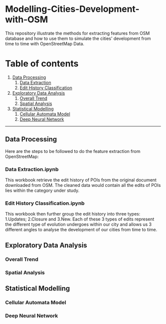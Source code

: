 # Modelling-Cities-Development-with-OSM
This repository illustrate the methods for extracting features from OSM database and how to use them to simulate the cities' development from time to time with OpenStreetMap Data.

# Table of contents
1. [Data Processing](#data_processing)
    1. [Data Extraction](#extract)
    2. [Edit History Classification](#classification)
2. [Exploratory Data Analysis](#EDA)
    1. [Overall Trend](#EDA1)
    2. [Spatial Analysis](#EDA2)
3. [Statistical Modelling](#statmod)
    1. [Cellular Automata Model](#mod1)
    2. [Deep Neural Network](#mod2)


---

## Data Processing <a name="data_processing"></a>
Here are the steps to be followed to do the feature extraction from OpenStreetMap:

### Data Extraction.ipynb <a name="extract"></a>
This workbook retrieve the edit history of POIs from the original document downloaded from OSM. The cleaned data would contain all the edits of POIs lies within the category under study.

### Edit History Classification.ipynb <a name="classification"></a>
This workbook then further group the edit history into three types: 1.Updates; 2.Closure and 3.New. Each of these 3 types of edits represent the different type of evolution undergoes within our city and allows us 3 different angles to analyse the development of our cities from time to time.


## Exploratory Data Analysis <a name="EDA"></a>

### Overall Trend <a name="EDA1"></a>


### Spatial Analysis <a name="EDA2"></a>


## Statistical Modelling <a name="statmod"></a>

### Cellular Automata Model <a name="mod1"></a>


### Deep Neural Network <a name="mod2"></a>
